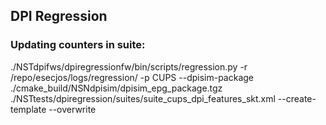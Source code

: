## DPI Regression

### Updating counters in suite:

./NSTdpifws/dpiregressionfw/bin/scripts/regression.py -r /repo/esecjos/logs/regression/ -p CUPS --dpisim-package ./cmake_build/NSNdpisim/dpisim_epg_package.tgz ./NSTtests/dpiregression/suites/suite_cups_dpi_features_skt.xml --create-template --overwrite